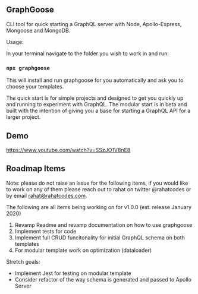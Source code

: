 ## GraphGoose

CLI tool for quick starting a GraphQL server with Node, Apollo-Express, Mongoose and MongoDB. 

Usage:

In your terminal navigate to the folder you wish to work in and run: 

### `npx graphgoose`

This will install and run graphgoose for you automatically and ask you to choose your templates. 

The quick start is for simple projects and designed to get you quickly up and running to experiment with GraphQL. The modular start is in beta and built with the intention of giving you a base for starting a GraphQL API for a larger project. 

## Demo

https://www.youtube.com/watch?v=SSzJO1V8nE8

## Roadmap Items

Note: please do not raise an issue for the following items, if you would like to work on any of them please reach out to rahat on twitter @rahatcodes or by email rahat@rahatcodes.com. 

The following are all items being working on for v1.0.0 (est. release January 2020)

1. Revamp Readme and revamp documentation on how to use graphgoose
2. Implement tests for code
3. Implement full CRUD funcitonality for initial GraphQL schema on both templates
4. For modular template work on optimization (dataloader)

Stretch goals: 
- Implement Jest for testing on modular template
- Consider refactor of the way schema is generated and passed to Apollo Server
